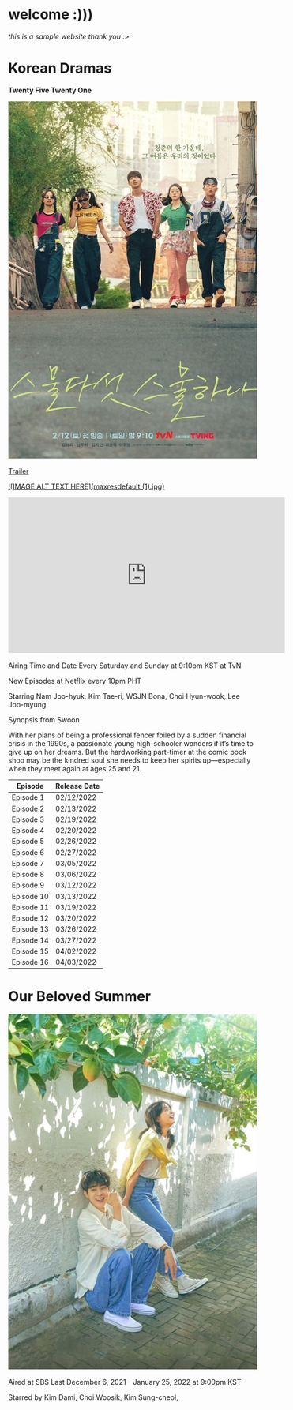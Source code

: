 # welcome :)))

*this is a sample website thank you :>* 


# Korean Dramas 






**Twenty Five Twenty One**


![alt text](1efa6220bcf7e911cffe1dff06d3ade7.jpg)


[Trailer](https://youtu.be/gYp4cKumTwU)



[![IMAGE ALT TEXT HERE](maxresdefault (1).jpg)](https://youtu.be/gYp4cKumTwU)



<iframe width="560" height="315" src="https://www.youtube.com/embed/PBCXHOskDQ4" title="YouTube video player" frameborder="0" allow="accelerometer; autoplay; clipboard-write; encrypted-media; gyroscope; picture-in-picture" allowfullscreen></iframe>

Airing Time and Date 
Every Saturday and Sunday at 9:10pm KST at TvN  

New Episodes at Netflix every 10pm PHT 


Starring Nam Joo-hyuk, Kim Tae-ri, WSJN Bona, Choi Hyun-wook, Lee Joo-myung

Synopsis from Swoon 

With her plans of being a professional fencer foiled by a sudden financial crisis in the 1990s, a passionate young high-schooler wonders if it’s time to give up on her dreams. But the hardworking part-timer at the comic book shop may be the kindred soul she needs to keep her spirits up—especially when they meet again at ages 25 and 21. 


| Episode | Release Date |
| ----------- | ----------- |
| Episode 1 | 02/12/2022 |
| Episode 2 | 02/13/2022 |
| Episode 3 | 02/19/2022 |
| Episode 4 | 02/20/2022 |
| Episode 5 | 02/26/2022 | 
| Episode 6 | 02/27/2022 |
| Episode 7 | 03/05/2022 |
| Episode 8 | 03/06/2022 |
| Episode 9 | 03/12/2022 |
| Episode 10 | 03/13/2022 |
| Episode 11 | 03/19/2022 |
| Episode 12 | 03/20/2022 |
| Episode 13 | 03/26/2022 |
| Episode 14 | 03/27/2022 |
| Episode 15 | 04/02/2022 |
| Episode 16 | 04/03/2022 |


# Our Beloved Summer 


![alt text](05be50182ae4df096db72f78b2c2ed56.jpg)

Aired at SBS Last December 6, 2021 - January 25, 2022 at 9:00pm KST 
 
Starred by Kim Dami, Choi Woosik, Kim Sung-cheol, 

